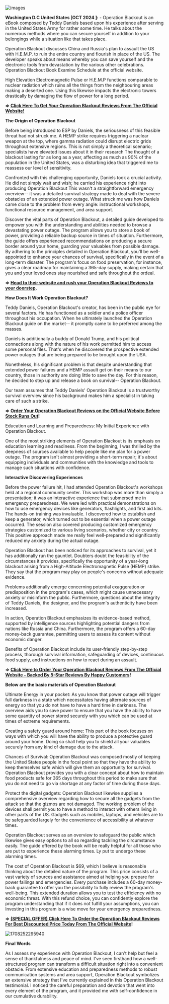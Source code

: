 ![images](https://github.com/user-attachments/assets/29dc7ea5-d286-48d0-8d0d-218bfd1fc012)



**Washington D.C United States [OCT 2024 ]:  -** Operation Blackout is an eBook composed by Teddy Daniels based upon his experience after serving in the United States Army for rather some time. He talks about the numerous methods where you can secure yourself in addition to your belongings while a situation like that takes place.

Operation Blackout discusses China and Russia's plan to assault the US with H.E.M.P. to ruin the entire country and flourish in place of the US. The developer speaks about means whereby you can save yourself and the electronic tools from devastation by the various other celebrations. Operation Blackout Book Examine Schedule at the official website.

High Elevation Electromagnetic Pulse or H.E.M.P functions comparable to nuclear radiation which ruins all the things from the neighbouring areas making a deserted one. Using this likewise impacts the electronic towers drastically by damaging the flow of power for a long period.

 

**=> [Click Here To Get Your Operation Blackout Reviews From The Official Website!](https://www.universalsupplements24x7.com/Deal-Operation-Blackout)**

 

**The Origin of Operation Blackout**

Before being introduced to ESP by Daniels, the seriousness of this feasible threat had not struck me. A HEMP strike requires triggering a nuclear weapon at the top, where gamma radiation could disrupt electric grids throughout extensive regions. This is not simply a theoretical scenario; specialists have elevated issues about it in their research The thought of a blackout lasting for as long as a year, affecting as much as 90% of the population in the United States, was a disturbing idea that triggered me to reassess our level of sensitivity.


Confronted with this challenging opportunity, Daniels took a crucial activity. He did not simply wait and wish; he carried his experience right into producing Operation Blackout This wasn't a straightforward emergency overview-- it was a detailed survival strategy made to deal with the severe obstacles of an extended power outage. What struck me was how Daniels came close to the problem from every angle: instructional workshops, functional resource management, and area support.


Discover the vital parts of Operation Blackout, a detailed guide developed to empower you with the understanding and abilities needed to browse a devastating power outage. The program allows you to store a book of power, providing a reliable backup source in times of situation. Furthermore, the guide offers experienced recommendations on producing a secure border around your home, guarding your valuables from possible damage. By adhering to the principles detailed in Operation Blackout, you'll be well-appointed to enhance your chances of survival, specifically in the event of a long-term disaster. The program's focus on food preservation, for instance, gives a clear roadmap for maintaining a 365-day supply, making certain that you and your loved ones stay nourished and safe throughout the ordeal.


**=> [Head to their website and rush your Operation Blackout Reviews to your doorstep](https://www.universalsupplements24x7.com/Deal-Operation-Blackout).**

 

**How Does It Work Operation Blackout?**

Teddy Daniels, Operation Blackout's creator, has been in the public eye for several factors. He has functioned as a soldier and a police officer throughout his occupation. When he ultimately launched the Operation Blackout guide on the market-- it promptly came to be preferred among the masses.

Daniels is additionally a buddy of Donald Trump, and his political connections along with the nature of his work permitted him to access some personal files. That's when he discovered the prospective extended power outages that are being prepared to be brought upon the USA.

Nonetheless, his significant problem is that despite understanding that extended power failures and a HEMP assault get on their means to our country, those in authority are doing little to save the day. For this reason, he decided to step up and release a book on survival-- Operation Blackout.

Our team assumes that Teddy Daniels' Operation Blackout is a trustworthy survival overview since his background makes him a specialist in taking care of such a strike.

 

**=> [Order Your Operation Blackout Reviews on the Official Website Before Stock Runs Out](https://www.universalsupplements24x7.com/Deal-Operation-Blackout)!**

 

Education and Learning and Preparedness: My Initial Experience with Operation Blackout.

One of the most striking elements of Operation Blackout is its emphasis on education learning and readiness. From the beginning, I was thrilled by the deepness of sources available to help people like me plan for a power outage. The program isn't almost providing a short-term repair; it's about equipping individuals and communities with the knowledge and tools to manage such situations with confidence.

 

**Interactive Discovering Experiences**

Before the power failure hit, I had attended Operation Blackout's workshops held at a regional community center. This workshop was more than simply a presentation; it was an interactive experience that submersed me in emergency preparedness. We were led with practical demonstrations on how to use emergency devices like generators, flashlights, and first aid kits. The hands-on training was invaluable. I discovered how to establish and keep a generator, which turned out to be essential when a power outage occurred. The session also covered producing customized emergency strategies customized to various living scenarios, whether city or country. This positive approach made me really feel well-prepared and significantly reduced my anxiety during the actual outage.


Operation Blackout has been noticed for its approaches to survival, yet it has additionally run the gauntlet. Doubters doubt the feasibility of the circumstances it provides, specifically the opportunity of a year-long blackout arising from a High-Altitude Electromagnetic Pulse (HEMP) strike. They say that the program may play on people's concerns without adequate evidence.


Problems additionally emerge concerning potential exaggeration or predisposition in the program's cases, which might cause unnecessary anxiety or misinform the public. Furthermore, questions about the integrity of Teddy Daniels, the designer, and the program's authenticity have been increased.


In action, Operation Blackout emphasizes its evidence-based method, supported by intelligence sources highlighting potential dangers from nations like Russia and China. Furthermore, the program offers a 60-day money-back guarantee, permitting users to assess its content without economic danger.


Benefits of Operation Blackout include its user-friendly step-by-step process, thorough survival information, safeguarding of devices, continuous food supply, and instructions on how to react during an assault.


**=> [Click Here to Order Your Operation Blackout Reviews From The Official Website - Backed By 5-Star Reviews By Happy Customers](https://www.universalsupplements24x7.com/Deal-Operation-Blackout)!**

 

**Below are the basic materials of Operation Blackout**

Ultimate Energy in your pocket: As you know that power outage will trigger full darkness in a state which necessitates having alternate sources of energy so that you do not have to have a hard time in darkness. The overview aids you to save power to ensure that you have the ability to have some quantity of power stored securely with you which can be used at times of extreme requirements.

Creating a safety guard around home: This part of the book focuses on ways with which you will have the ability to produce a protective guard around your home. Doing so shall help you to shield all your valuables securely from any kind of damage due to the attack.

Chances of Survival: Operation Blackout was composed mostly of keeping the United States people in the focal point so that they have the ability to keep themselves safe which will give them an opportunity for survival. Operation Blackout provides you with a clear concept about how to maintain food products safe for 365 days throughout this period to make sure that you do not need to go via shortage at any factor of time during those days.

Protect the digital gadgets: Operation Blackout likewise supplies a comprehensive overview regarding how to secure all the gadgets from the attack so that the gizmos are not damaged. The working problem of the devices shall permit you to have a method to interact with others living in other parts of the US. Gadgets such as mobiles, laptops, and vehicles are to be safeguarded largely for the convenience of accessibility at whatever times.

Operation Blackout serves as an overview to safeguard the public which likewise gives easy options to all so regarding tackling the circumstance easily. The guide offered by the book will be really helpful for all those who are put to experience these alarming times. Ly put to undergo these alarming times.

 
The cost of Operation Blackout is $69, which I believe is reasonable thinking about the detailed nature of the program. This price consists of a vast variety of sources and assistance aimed at helping you prepare for power failings and emergencies. Every purchase includes a 60-day money-back guarantee to offer you the possibility to fully review the program's well-being. This extended duration allows you to test the efficiency with no economic threat. With this refund choice, you can confidently explore the program understanding that if it does not fulfill your assumptions, you can Investing in this program is a wise move for your emergency preparedness.


**=> [(SPECIAL OFFER) Click Here To Order the Operation Blackout Reviews For Best Discounted Price Today From The Official Website](https://www.universalsupplements24x7.com/Deal-Operation-Blackout)!**

![1708252295940](https://github.com/user-attachments/assets/5082bf9a-9f2c-48dc-b795-8f24580b4284)


**Final Words**

As I assess my experience with Operation Blackout, I can't help but feel a sense of thankfulness and peace of mind. I've seen firsthand how a well-structured program can transform a difficult situation right into a convenient obstacle. From extensive education and preparedness methods to robust communication systems and area support, Operation Blackout symbolizes an extensive strategy that I've currently explained in this Operation Blackout testimonial. I noticed the careful preparation and devotion that went into every element of the program, and it provided me with self-confidence in our cumulative durability.
